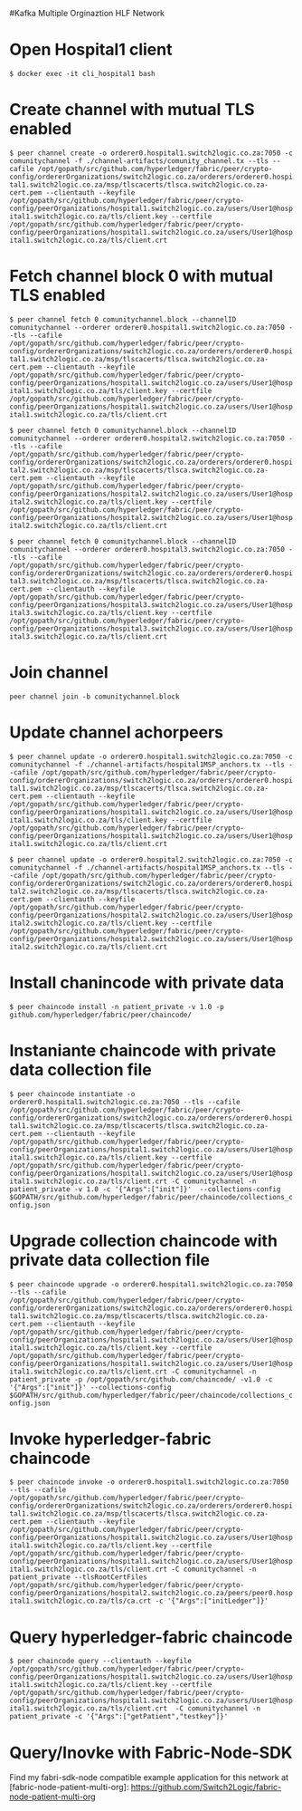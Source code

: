 #Kafka Multiple Orginaztion HLF Network

# Open Hospital1 client
`$ docker exec -it cli_hospital1 bash`

# Create channel with mutual TLS enabled
`$ peer channel create -o orderer0.hospital1.switch2logic.co.za:7050 -c comunitychannel -f ./channel-artifacts/comunity_channel.tx --tls --cafile /opt/gopath/src/github.com/hyperledger/fabric/peer/crypto-config/ordererOrganizations/switch2logic.co.za/orderers/orderer0.hospital1.switch2logic.co.za/msp/tlscacerts/tlsca.switch2logic.co.za-cert.pem --clientauth --keyfile /opt/gopath/src/github.com/hyperledger/fabric/peer/crypto-config/peerOrganizations/hospital1.switch2logic.co.za/users/User1@hospital1.switch2logic.co.za/tls/client.key --certfile /opt/gopath/src/github.com/hyperledger/fabric/peer/crypto-config/peerOrganizations/hospital1.switch2logic.co.za/users/User1@hospital1.switch2logic.co.za/tls/client.crt`

# Fetch channel block 0 with mutual TLS enabled
`$ peer channel fetch 0 comunitychannel.block --channelID comunitychannel --orderer orderer0.hospital1.switch2logic.co.za:7050 --tls --cafile /opt/gopath/src/github.com/hyperledger/fabric/peer/crypto-config/ordererOrganizations/switch2logic.co.za/orderers/orderer0.hospital1.switch2logic.co.za/msp/tlscacerts/tlsca.switch2logic.co.za-cert.pem --clientauth --keyfile /opt/gopath/src/github.com/hyperledger/fabric/peer/crypto-config/peerOrganizations/hospital1.switch2logic.co.za/users/User1@hospital1.switch2logic.co.za/tls/client.key --certfile /opt/gopath/src/github.com/hyperledger/fabric/peer/crypto-config/peerOrganizations/hospital1.switch2logic.co.za/users/User1@hospital1.switch2logic.co.za/tls/client.crt`<br />

`$ peer channel fetch 0 comunitychannel.block --channelID comunitychannel --orderer orderer0.hospital2.switch2logic.co.za:7050 --tls --cafile /opt/gopath/src/github.com/hyperledger/fabric/peer/crypto-config/ordererOrganizations/switch2logic.co.za/orderers/orderer0.hospital2.switch2logic.co.za/msp/tlscacerts/tlsca.switch2logic.co.za-cert.pem --clientauth --keyfile /opt/gopath/src/github.com/hyperledger/fabric/peer/crypto-config/peerOrganizations/hospital2.switch2logic.co.za/users/User1@hospital2.switch2logic.co.za/tls/client.key --certfile /opt/gopath/src/github.com/hyperledger/fabric/peer/crypto-config/peerOrganizations/hospital2.switch2logic.co.za/users/User1@hospital2.switch2logic.co.za/tls/client.crt`<br />

`$ peer channel fetch 0 comunitychannel.block --channelID comunitychannel --orderer orderer0.hospital3.switch2logic.co.za:7050 --tls --cafile /opt/gopath/src/github.com/hyperledger/fabric/peer/crypto-config/ordererOrganizations/switch2logic.co.za/orderers/orderer0.hospital3.switch2logic.co.za/msp/tlscacerts/tlsca.switch2logic.co.za-cert.pem --clientauth --keyfile /opt/gopath/src/github.com/hyperledger/fabric/peer/crypto-config/peerOrganizations/hospital3.switch2logic.co.za/users/User1@hospital3.switch2logic.co.za/tls/client.key --certfile /opt/gopath/src/github.com/hyperledger/fabric/peer/crypto-config/peerOrganizations/hospital3.switch2logic.co.za/users/User1@hospital3.switch2logic.co.za/tls/client.crt`

# Join channel
`peer channel join -b comunitychannel.block`

# Update channel achorpeers 
`$ peer channel update -o orderer0.hospital1.switch2logic.co.za:7050 -c comunitychannel -f ./channel-artifacts/hospital1MSP_anchors.tx --tls --cafile /opt/gopath/src/github.com/hyperledger/fabric/peer/crypto-config/ordererOrganizations/switch2logic.co.za/orderers/orderer0.hospital1.switch2logic.co.za/msp/tlscacerts/tlsca.switch2logic.co.za-cert.pem --clientauth --keyfile /opt/gopath/src/github.com/hyperledger/fabric/peer/crypto-config/peerOrganizations/hospital1.switch2logic.co.za/users/User1@hospital1.switch2logic.co.za/tls/client.key --certfile /opt/gopath/src/github.com/hyperledger/fabric/peer/crypto-config/peerOrganizations/hospital1.switch2logic.co.za/users/User1@hospital1.switch2logic.co.za/tls/client.crt`<br />

`$ peer channel update -o orderer0.hospital2.switch2logic.co.za:7050 -c comunitychannel -f ./channel-artifacts/hospital1MSP_anchors.tx --tls --cafile /opt/gopath/src/github.com/hyperledger/fabric/peer/crypto-config/ordererOrganizations/switch2logic.co.za/orderers/orderer0.hospital2.switch2logic.co.za/msp/tlscacerts/tlsca.switch2logic.co.za-cert.pem --clientauth --keyfile /opt/gopath/src/github.com/hyperledger/fabric/peer/crypto-config/peerOrganizations/hospital2.switch2logic.co.za/users/User1@hospital2.switch2logic.co.za/tls/client.key --certfile /opt/gopath/src/github.com/hyperledger/fabric/peer/crypto-config/peerOrganizations/hospital2.switch2logic.co.za/users/User1@hospital2.switch2logic.co.za/tls/client.crt`

# Install chanincode with private data
`$ peer chaincode install -n patient_private -v 1.0 -p github.com/hyperledger/fabric/peer/chaincode/`


# Instaniante chaincode with private data collection file 
`$ peer chaincode instantiate -o orderer0.hospital1.switch2logic.co.za:7050 --tls --cafile /opt/gopath/src/github.com/hyperledger/fabric/peer/crypto-config/ordererOrganizations/switch2logic.co.za/orderers/orderer0.hospital1.switch2logic.co.za/msp/tlscacerts/tlsca.switch2logic.co.za-cert.pem --clientauth --keyfile /opt/gopath/src/github.com/hyperledger/fabric/peer/crypto-config/peerOrganizations/hospital1.switch2logic.co.za/users/User1@hospital1.switch2logic.co.za/tls/client.key --certfile /opt/gopath/src/github.com/hyperledger/fabric/peer/crypto-config/peerOrganizations/hospital1.switch2logic.co.za/users/User1@hospital1.switch2logic.co.za/tls/client.crt -C comunitychannel -n patient_private -v 1.0 -c '{"Args":["init"]}'  --collections-config $GOPATH/src/github.com/hyperledger/fabric/peer/chaincode/collections_config.json`

# Upgrade collection chaincode with private data collection file 
`$ peer chaincode upgrade -o orderer0.hospital1.switch2logic.co.za:7050 --tls --cafile /opt/gopath/src/github.com/hyperledger/fabric/peer/crypto-config/ordererOrganizations/switch2logic.co.za/orderers/orderer0.hospital1.switch2logic.co.za/msp/tlscacerts/tlsca.switch2logic.co.za-cert.pem --clientauth --keyfile /opt/gopath/src/github.com/hyperledger/fabric/peer/crypto-config/peerOrganizations/hospital1.switch2logic.co.za/users/User1@hospital1.switch2logic.co.za/tls/client.key --certfile /opt/gopath/src/github.com/hyperledger/fabric/peer/crypto-config/peerOrganizations/hospital1.switch2logic.co.za/users/User1@hospital1.switch2logic.co.za/tls/client.crt -C comunitychannel -n patient_private -p /opt/gopath/src/github.com/chaincode/ -v1.0 -c '{"Args":["init"]}' --collections-config $GOPATH/src/github.com/hyperledger/fabric/peer/chaincode/collections_config.json`

# Invoke hyperledger-fabric chaincode
`$ peer chaincode invoke -o orderer0.hospital1.switch2logic.co.za:7050 --tls --cafile /opt/gopath/src/github.com/hyperledger/fabric/peer/crypto-config/ordererOrganizations/switch2logic.co.za/orderers/orderer0.hospital1.switch2logic.co.za/msp/tlscacerts/tlsca.switch2logic.co.za-cert.pem --clientauth --keyfile /opt/gopath/src/github.com/hyperledger/fabric/peer/crypto-config/peerOrganizations/hospital1.switch2logic.co.za/users/User1@hospital1.switch2logic.co.za/tls/client.key --certfile /opt/gopath/src/github.com/hyperledger/fabric/peer/crypto-config/peerOrganizations/hospital1.switch2logic.co.za/users/User1@hospital1.switch2logic.co.za/tls/client.crt -C comunitychannel -n patient_private --tlsRootCertFiles /opt/gopath/src/github.com/hyperledger/fabric/peer/crypto-config/peerOrganizations/hospital2.switch2logic.co.za/peers/peer0.hospital1.switch2logic.co.za/tls/ca.crt -c '{"Args":["initLedger"]}'`

# Query hyperledger-fabric chaincode
`$ peer chaincode query --clientauth --keyfile /opt/gopath/src/github.com/hyperledger/fabric/peer/crypto-config/peerOrganizations/hospital1.switch2logic.co.za/users/User1@hospital1.switch2logic.co.za/tls/client.key --certfile /opt/gopath/src/github.com/hyperledger/fabric/peer/crypto-config/peerOrganizations/hospital1.switch2logic.co.za/users/User1@hospital1.switch2logic.co.za/tls/client.crt  -C comunitychannel -n patient_private -c '{"Args":["getPatient","testkey"]}'` <br />

# Query/Inovke with Fabric-Node-SDK
Find my fabri-sdk-node compatible example application for this network at [fabric-node-patient-multi-org]: https://github.com/Switch2Logic/fabric-node-patient-multi-org
